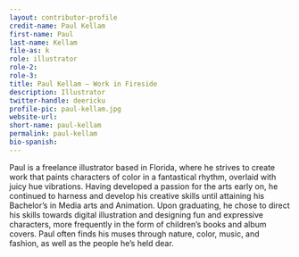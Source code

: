 ```yaml
---
layout: contributor-profile
credit-name: Paul Kellam
first-name: Paul
last-name: Kellam
file-as: k
role: illustrator
role-2:
role-3:
title: Paul Kellam — Work in Fireside
description: Illustrator
twitter-handle: deericku
profile-pic: paul-kellam.jpg
website-url:
short-name: paul-kellam
permalink: paul-kellam
bio-spanish:
---
```

Paul is a freelance illustrator based in Florida, where he strives to create work that paints characters of color in a fantastical rhythm, overlaid with juicy hue vibrations. Having developed a passion for the arts early on, he continued to harness and develop his creative skills until attaining his Bachelor’s in Media arts and Animation. Upon graduating, he chose to direct his skills towards digital illustration and designing fun and expressive characters, more frequently in the form of children’s books and album covers. Paul often finds his muses through nature, color, music, and fashion, as well as the people he’s held dear.  
